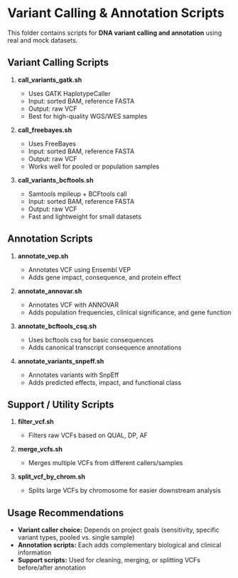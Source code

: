 # Variant Calling & Annotation Scripts

This folder contains scripts for **DNA variant calling and annotation** using real and mock datasets.

## Variant Calling Scripts
1. **call_variants_gatk.sh**  
   - Uses GATK HaplotypeCaller  
   - Input: sorted BAM, reference FASTA  
   - Output: raw VCF  
   - Best for high-quality WGS/WES samples  

2. **call_freebayes.sh**  
   - Uses FreeBayes  
   - Input: sorted BAM, reference FASTA  
   - Output: raw VCF  
   - Works well for pooled or population samples  

3. **call_variants_bcftools.sh**  
   - Samtools mpileup + BCFtools call  
   - Input: sorted BAM, reference FASTA  
   - Output: raw VCF  
   - Fast and lightweight for small datasets  

## Annotation Scripts
1. **annotate_vep.sh**  
   - Annotates VCF using Ensembl VEP  
   - Adds gene impact, consequence, and protein effect  

2. **annotate_annovar.sh**  
   - Annotates VCF with ANNOVAR  
   - Adds population frequencies, clinical significance, and gene function  

3. **annotate_bcftools_csq.sh**  
   - Uses bcftools csq for basic consequences  
   - Adds canonical transcript consequence annotations  

4. **annotate_variants_snpeff.sh**  
   - Annotates variants with SnpEff  
   - Adds predicted effects, impact, and functional class  

## Support / Utility Scripts
1. **filter_vcf.sh**  
   - Filters raw VCFs based on QUAL, DP, AF  

2. **merge_vcfs.sh**  
   - Merges multiple VCFs from different callers/samples  

3. **split_vcf_by_chrom.sh**  
   - Splits large VCFs by chromosome for easier downstream analysis  

## Usage Recommendations
- **Variant caller choice:** Depends on project goals (sensitivity, specific variant types, pooled vs. single sample)  
- **Annotation scripts:** Each adds complementary biological and clinical information  
- **Support scripts:** Used for cleaning, merging, or splitting VCFs before/after annotation  

